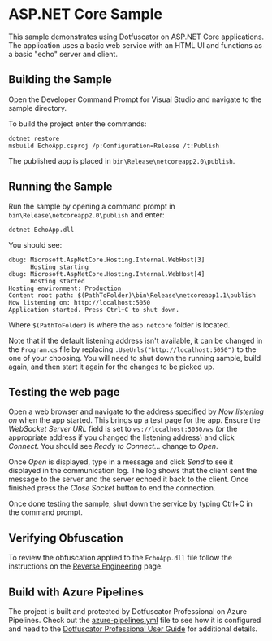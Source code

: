 # ASP.NET Core Sample

This sample demonstrates using Dotfuscator on ASP.NET Core applications.
The application uses a basic web service with an HTML UI and functions as a basic "echo" server and client.

## Building the Sample

Open the Developer Command Prompt for Visual Studio and navigate to the sample directory.

To build the project enter the commands:

    dotnet restore
    msbuild EchoApp.csproj /p:Configuration=Release /t:Publish

The published app is placed in `bin\Release\netcoreapp2.0\publish`.

## Running the Sample

Run the sample by opening a command prompt in `bin\Release\netcoreapp2.0\publish` and enter:

    dotnet EchoApp.dll

You should see:

    dbug: Microsoft.AspNetCore.Hosting.Internal.WebHost[3]
          Hosting starting
    dbug: Microsoft.AspNetCore.Hosting.Internal.WebHost[4]
          Hosting started
    Hosting environment: Production
    Content root path: $(PathToFolder)\bin\Release\netcoreapp1.1\publish
    Now listening on: http://localhost:5050
    Application started. Press Ctrl+C to shut down.

Where `$(PathToFolder)` is where the `asp.netcore` folder is located.

Note that if the default listening address isn't available, it can be changed in the `Program.cs` file by replacing `.UseUrls("http://localhost:5050")` to the one of your choosing.
You will need to shut down the running sample, build again, and then start it again for the changes to be picked up.

## Testing the web page

Open a web browser and navigate to the address specified by *Now listening on* when the app started.
This brings up a test page for the app.
Ensure the *WebSocket Server URL* field is set to `ws://localhost:5050/ws` (or the appropriate address if you changed the listening address) and click *Connect*.
You should see *Ready to Connect…* change to *Open*.

Once *Open* is displayed, type in a message and click *Send* to see it displayed in the communication log.
The log shows that the client sent the message to the server and the server echoed it back to the client.
Once finished press the *Close Socket* button to end the connection.

Once done testing the sample, shut down the service by typing Ctrl+C in the command prompt.

## Verifying Obfuscation

To review the obfuscation applied to the `EchoApp.dll` file follow the instructions on the [Reverse Engineering](https://www.preemptive.com/dotfuscator/pro/userguide/en/protection_reverse_engineering.html) page.

## Build with Azure Pipelines

The project is built and protected by Dotfuscator Professional on Azure Pipelines. Check out the [azure-pipelines.yml](https://github.com/preemptive/dotfuscator-pro-samples/blob/master/asp.netcore/azure-pipelines.yml) file to see how it is configured and head to the [Dotfuscator Professional User Guide](https://www.preemptive.com/dotfuscator/pro/userguide/en/installation_build_agents.html) for additional details. 
